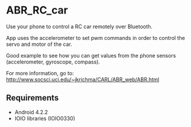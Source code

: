 ABR_RC_car
=============

Use your phone to control a RC car remotely over Bluetooth.

App uses the accelerometer to set pwm commands in order to control the servo and motor of the car.

Good example to see how you can get values from the phone sensors (accelerometer, gyroscope, compass).

For more information, go to:
http://www.socsci.uci.edu/~jkrichma/CARL/ABR_web/ABR.html


Requirements
------------

- Android 4.2.2
- IOIO libraries (IOIO0330)


